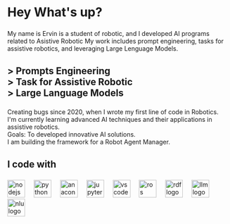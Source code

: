 <h1 align="left">Hey What's up?</h1>

###

<p align="left">My name is Ervin is a student of robotic, and I developed AI programs related to Asistive Robotic My work includes prompt engineering, tasks for assistive robotics, and leveraging Large Lenguage Models.</p>

###

<h2 align="left">> Prompts Engineering<br>> Task for Assistive Robotic<br>> Large Language Models</h2>

###

<p align="left">Creating bugs since 2020, when I wrote my first line of code in Robotics.<br> I'm currently learning advanced AI techniques and their applications in assistive robotics.<br> Goals: To developed innovative AI solutions.<br> I am building the framework for a Robot Agent Manager.</p>

###

<h2 align="left">I code with</h2>

###

<div align="left">
  <img src="https://cdn.jsdelivr.net/gh/devicons/devicon/icons/nodejs/nodejs-original.svg" height="40" alt="nodejs logo"  />
  <img width="12" />
  <img src="https://cdn.jsdelivr.net/gh/devicons/devicon/icons/python/python-original.svg" height="40" alt="python logo"  />
  <img width="12" />
  <img src="https://cdn.jsdelivr.net/gh/devicons/devicon/icons/anaconda/anaconda-original.svg" height="40" alt="anaconda logo"  />
  <img width="12" />
  <img src="https://cdn.jsdelivr.net/gh/devicons/devicon/icons/jupyter/jupyter-original.svg" height="40" alt="jupyter logo"  />
  <img width="12" />
  <img src="https://cdn.jsdelivr.net/gh/devicons/devicon/icons/vscode/vscode-original.svg" height="40" alt="vscode logo"  />
  <img width="12" />
  <!-- ROS -->
  <img src="https://cdn.simpleicons.org/ros/22314E" height="40" alt="ros logo"  />
  <img width="12" />
  <!-- RDF -->
  <img src="https://cdn.simpleicons.org/semanticweb/0C479D" height="40" alt="rdf logo"  />
  <img width="12" />
  <!-- OpenAI (para LLM) -->
  <img src="https://cdn.simpleicons.org/openai/412991" height="40" alt="llm logo"  />
  <img width="12" />
  <!-- Dialogflow (para NLU) -->
  <img src="https://cdn.simpleicons.org/dialogflow/FF6F00" height="40" alt="nlu logo"  />
</div>

###
